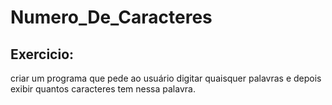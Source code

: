 # Numero_De_Caracteres
## Exercicio:
criar um programa que pede ao usuário digitar quaisquer palavras 
e depois exibir quantos caracteres tem nessa palavra.
